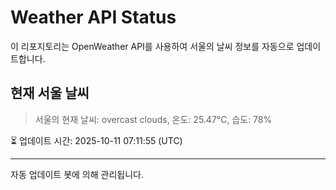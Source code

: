 
# Weather API Status

이 리포지토리는 OpenWeather API를 사용하여 서울의 날씨 정보를 자동으로 업데이트합니다.

## 현재 서울 날씨
> 서울의 현재 날씨: overcast clouds, 온도: 25.47°C, 습도: 78%

⏳ 업데이트 시간: 2025-10-11 07:11:55 (UTC)

---
자동 업데이트 봇에 의해 관리됩니다.
